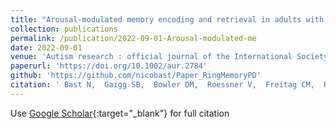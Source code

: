 ```yaml
---
title: "Arousal-modulated memory encoding and retrieval in adults with autism spectrum disorder."
collection: publications
permalink: /publication/2022-09-01-Arousal-modulated-me
date: 2022-09-01
venue: 'Autism research : official journal of the International Society for Autism Research'
paperurl: 'https://doi.org/10.1002/aur.2784'
github: 'https://github.com/nicobast/Paper_RingMemoryPD'
citation: ' Bast N,  Gaigg SB,  Bowler DM,  Roessner V,  Freitag CM,  Ring M, &quot;Arousal-modulated memory encoding and retrieval in adults with autism spectrum disorder..&quot; Autism research : official journal of the International Society for Autism Research, 2022.'
---
```

Use [Google Scholar](https://scholar.google.com/scholar?q=Arousal+modulated+memory+encoding+and+retrieval+in+adults+with+autism+spectrum+disorder.){:target="_blank"} for full citation